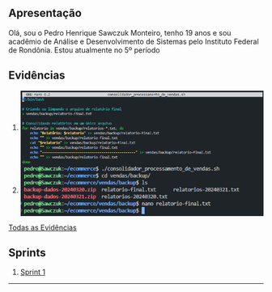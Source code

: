 <!-- 
# Instruções

Neste arquivo você fará a sua apresentação, assim como a organização geral das suas entregas ao longo das Sprints. Esperamos que haja, minimamente:
 
- Uma seção de apresentação, com informações como cidade de residência, instituição de ensino, curso e semestre atual, experiências na área de tecnologia (se houver), hobbies e outras informações que você julgar importante para os monitores.

- Uma ou mais seções para descrever o que estiver aprendendo (resumo), de maneira estruturada. Na medida que você avança no programa de bolsas, deverá alimentar para criar um portfólio de seus estudos.

- De forma opcional, sugerimos que você adicione uma foto ao seu perfil do GitHub, pois utilizamos tal informação para facilitar a sua identificação ao longo do processo. Lembre-se que a informação é pública, tal qual você pode testar no exemplo do repositório da [
The Apache Software Foundation](https://github.com/apache.png?size=250).


Para cada Sprint, crie um arquivo README.md na respectiva pasta. Este arquivo será o relato da sua entrega. Considere organizar neste arquivo a entrega do desafio, a apresentação dos códigos desenvolvidos, imagens que evidenciam a execução (se necessário) e as imagens dos certificados dos cursos solicitados.


Veja um modelo de estrutura básica a seguir:

___ -->

## Apresentação

Olá, sou o Pedro Henrique Sawczuk Monteiro, tenho 19 anos e sou acadêmio de Análise e Desenvolvimento de Sistemas pelo Instituto Federal de Rondônia. Estou atualmente no 5º período

## Evidências

1.  <img align="center" alt="evidencia 1" src="Sprint 1\evidencias\evidencia-4.png" />

2. <img align="center" alt="evidencia 1" src="Sprint 1\evidencias\evidencia-3.png" />

<a href="Sprint%201/evidencias">Todas as Evidências</a>

## Sprints 

1. [Sprint 1](Sprint%201/README.md)
<!-- 2. [Sprint 2](Sprint%202/README.md)
3. [Sprint 3](Sprint%203/README.md) -->

<!-- ## Desafio

1. [Desafio Final](Desafio/README.md) -->


___


<!-- # Dicas

- [Mark Down - Basic Syntax](https://www.markdownguide.org/basic-syntax/)
- [Github - Basic writing and formatting syntax](https://docs.github.com/en/get-started/writing-on-github/getting-started-with-writing-and-formatting-on-github/basic-writing-and-formatting-syntax) -->